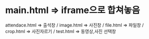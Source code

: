 # main.html => iframe으로 합쳐놓음

attendace.html => 출석창
/ image.html => 사진창
/ file.html => 파일창
/ crop.html => 사진자르기
/ test.html => 동영상,사진 선택창
